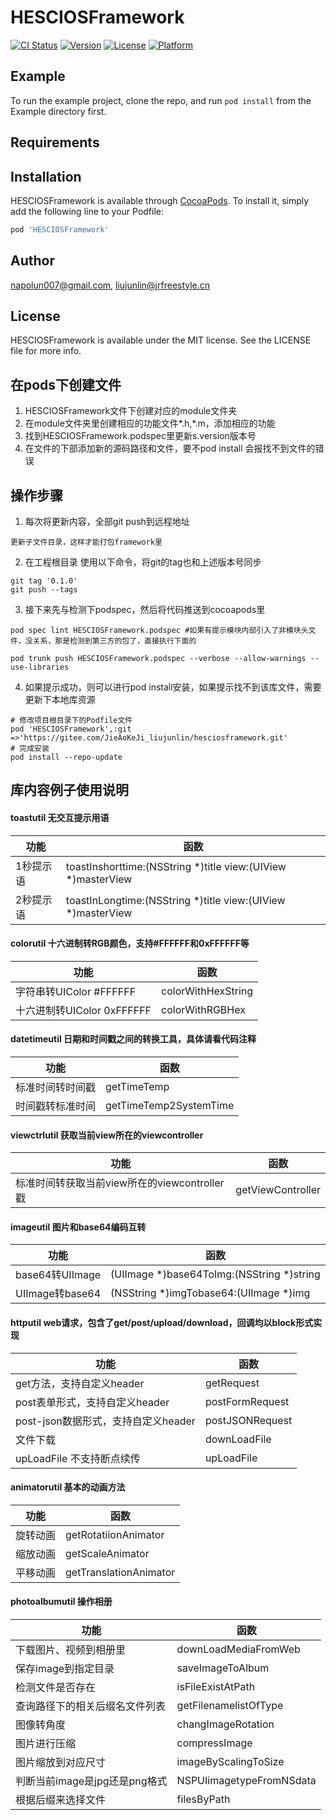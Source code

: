 # HESCIOSFramework

[![CI Status](https://img.shields.io/travis/napolun007@gmail.com/HESCIOSFramework.svg?style=flat)](https://travis-ci.org/napolun007@gmail.com/HESCIOSFramework)
[![Version](https://img.shields.io/cocoapods/v/HESCIOSFramework.svg?style=flat)](https://cocoapods.org/pods/HESCIOSFramework)
[![License](https://img.shields.io/cocoapods/l/HESCIOSFramework.svg?style=flat)](https://cocoapods.org/pods/HESCIOSFramework)
[![Platform](https://img.shields.io/cocoapods/p/HESCIOSFramework.svg?style=flat)](https://cocoapods.org/pods/HESCIOSFramework)

## Example

To run the example project, clone the repo, and run `pod install` from the Example directory first.

## Requirements

## Installation

HESCIOSFramework is available through [CocoaPods](https://cocoapods.org). To install
it, simply add the following line to your Podfile:

```ruby
pod 'HESCIOSFramework'
```

## Author

napolun007@gmail.com, liujunlin@jrfreestyle.cn

## License

HESCIOSFramework is available under the MIT license. See the LICENSE file for more info.

## 在pods下创建文件
1. HESCIOSFramework文件下创建对应的module文件夹
2. 在module文件夹里创建相应的功能文件*.h,*.m，添加相应的功能
3. 找到HESCIOSFramework.podspec里更新s.version版本号
4. 在文件的下部添加新的源码路径和文件，要不pod install 会报找不到文件的错误

## 操作步骤
1. 每次将更新内容，全部git push到远程地址
```
更新子文件目录，这样才能打包framework里
```
2. 在工程根目录 使用以下命令，将git的tag也和上述版本号同步
```
git tag '0.1.0'
git push --tags
```
3. 接下来先与检测下podspec，然后将代码推送到cocoapods里
```
pod spec lint HESCIOSFramework.podspec #如果有提示模块内部引入了非模块头文件，没关系，那是检测到第三方的包了，直接执行下面的

pod trunk push HESCIOSFramework.podspec --verbose --allow-warnings --use-libraries
```
4. 如果提示成功，则可以进行pod install安装，如果提示找不到该库文件，需要更新下本地库资源
```
# 修改项目根目录下的Podfile文件
pod 'HESCIOSFramework',:git =>'https://gitee.com/JieAoKeJi_liujunlin/hesciosframework.git'
# 完成安装
pod install --repo-update
```
## 库内容例子使用说明
#### toastutil  无交互提示用语
| 功能 | 函数 |
| --- | --- |
| 1秒提示语 | toastInshorttime:(NSString *)title view:(UIView *)masterView |
| 2秒提示语 | toastInLongtime:(NSString *)title view:(UIView *)masterView |

#### colorutil  十六进制转RGB颜色，支持#FFFFFF和0xFFFFFF等 
| 功能 | 函数 |
| --- | --- |
| 字符串转UIColor  #FFFFFF | colorWithHexString |
| 十六进制转UIColor  0xFFFFFF | colorWithRGBHex |
#### datetimeutil  日期和时间戳之间的转换工具，具体请看代码注释 
| 功能 | 函数 |
| --- | --- |
| 标准时间转时间戳 | getTimeTemp |
| 时间戳转标准时间 | getTimeTemp2SystemTime |
#### viewctrlutil  获取当前view所在的viewcontroller
| 功能 | 函数 |
| --- | --- |
| 标准时间转获取当前view所在的viewcontroller戳 | getViewController |
#### imageutil  图片和base64编码互转
| 功能 | 函数 |
| --- | --- |
| base64转UIImage | (UIImage *)base64ToImg:(NSString *)string |
| UIImage转base64 | (NSString *)imgTobase64:(UIImage *)img |
####  httputil  web请求，包含了get/post/upload/download，回调均以block形式实现 
| 功能 | 函数 |
| --- | --- |
| get方法，支持自定义header | getRequest |  
| post表单形式，支持自定义header | postFormRequest |
| post-json数据形式，支持自定义header | postJSONRequest |
| 文件下载 | downLoadFile |
| upLoadFile 不支持断点续传 | upLoadFile |
#### animatorutil 基本的动画方法
| 功能 | 函数 |
| --- | --- |
| 旋转动画 | getRotatiionAnimator |  
| 缩放动画 | getScaleAnimator |
| 平移动画 | getTranslationAnimator |
#### photoalbumutil 操作相册
| 功能 | 函数 |
| --- | --- |
| 下载图片、视频到相册里 | downLoadMediaFromWeb |  
| 保存image到指定目录 | saveImageToAlbum |
| 检测文件是否存在 | isFileExistAtPath |
| 查询路径下的相关后缀名文件列表 | getFilenamelistOfType |  
| 图像转角度 | changImageRotation |
| 图片进行压缩 | compressImage |
| 图片缩放到对应尺寸 | imageByScalingToSize |  
| 判断当前image是jpg还是png格式 | NSPUIimagetypeFromNSdata |
| 根据后缀来选择文件 | filesByPath |



